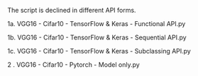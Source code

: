 The script is declined in different API forms.

1a. VGG16 - Cifar10 - TensorFlow & Keras - Functional API.py

1b. VGG16 - Cifar10 - TensorFlow & Keras - Sequential API.py

1c. VGG16 - Cifar10 - TensorFlow & Keras - Subclassing API.py

2 . VGG16 - Cifar10 -  Pytorch - Model only.py

